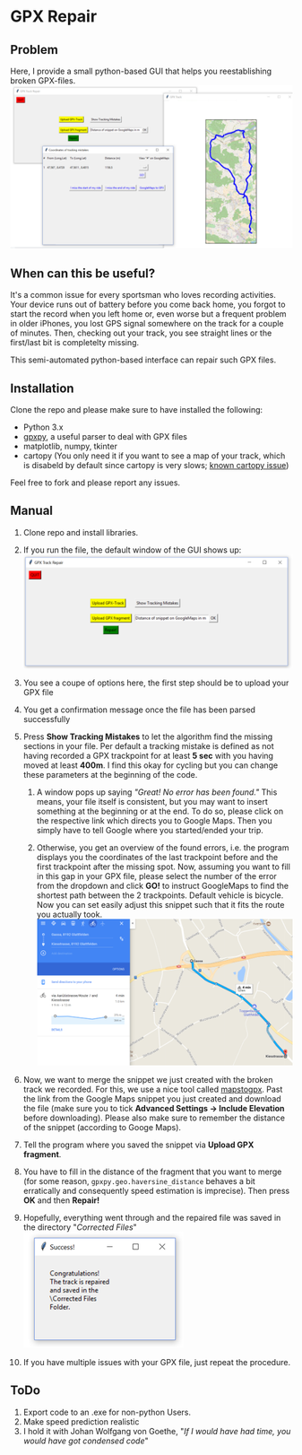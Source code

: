 # GPX Repair

## Problem 

Here, I provide a small python-based GUI that helps you reestablishing broken GPX-files.
![alt text](Helper/overview.png "Random shot")


## When can this be useful?
It's a common issue for every sportsman who loves recording activities. Your device runs out of battery before you come back home, you forgot to start the record when you left home or, even worse but a frequent problem in older iPhones, you lost GPS signal somewhere on the track for a couple of minutes. 
Then, checking out your track, you see straight lines or the first/last bit is completelty missing.

This semi-automated python-based interface can repair such GPX files.

## Installation
Clone the repo and please make sure to have installed the following:
* Python 3.x
* [gpxpy](https://www.github.com/tkrajina/gpxpy), a useful parser to deal with GPX files
* matplotlib, numpy, tkinter
* cartopy (You only need it if you want to see a map of your track, which is disabeld by default since cartopy is very slows; [known cartopy issue](https://github.com/SciTools/cartopy/issues/403))

Feel free to fork and please report any issues.

## Manual

1. Clone repo and install libraries.
2. If you run the file, the default window of the GUI shows up:
![alt text](Helper/Default.png "Main window in action")
3. You see a coupe of options here, the first step should be to upload your GPX file
4. You get a confirmation message once the file has been parsed successfully
5. Press **Show Tracking Mistakes** to let the algorithm find the missing sections in your file. Per default a tracking mistake is defined as not having recorded a GPX trackpoint for at least **5 sec** with you having moved at least **400m**. I find this okay for cycling but you can change these parameters at the beginning of the code.

    1. A window pops up saying *"Great! No error has been found."* This means, your file itself is consistent, but you may want to insert something at the beginning or at the end. To do so, please click on the respective link which directs you to Google Maps. Then you simply have to tell Google where you started/ended your trip.
 
    2. Otherwise, you get an overview of the found errors, i.e. the program displays you the coordinates of the last trackpoint before and the first trackpoint after the missing spot. Now, assuming you want to fill in this gap in your GPX file, please select the number of the error from the dropdown and click **GO!** to instruct GoogleMaps to find the shortest path between the 2 trackpoints. Default vehicle is bicycle. Now you can set easily adjust this snippet such that it fits the route you actually took. 
    ![alt text](Helper/GM.png "Create the missing part of the track on Google Maps")

    
6. Now, we want to merge the snippet we just created with the broken track we recorded. For this, we use a nice tool called [mapstogpx](https://www.mapstogpx.com). Past the link from the Google Maps snippet you just created and download the file (make sure you to tick **Advanced Settings -> Include Elevation** before downloading). Please also make sure to remember the distance of the snippet (according to Googe Maps).


7. Tell the program where you saved the snippet via **Upload GPX fragment**.
8. You have to fill in the distance of the fragment that you want to merge (for some reason, ```gpxpy.geo.haversine_distance``` behaves a bit erratically and consequently speed estimation is imprecise). Then press **OK** and then **Repair!**
9. Hopefully, everything went through and the repaired file was saved in the directory "*Corrected Files*"
    ![alt text](Helper/success.png "Confirmation message")

10. If you have multiple issues with your GPX file, just repeat the procedure.


## ToDo

1. Export code to an .exe for non-python Users.
2. Make speed prediction realistic
3. I hold it with Johan Wolfgang von Goethe, "*If I would have had time, you would have got condensed code*"
